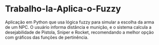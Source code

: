 # Trabalho-Ia-Aplica-o-Fuzzy
Aplicação em Python que usa lógica fuzzy para simular a escolha da arma de um NPC. O usuário informa distância e munição, e o sistema calcula a desejabilidade de Pistola, Sniper e Rocket, recomendando a melhor opção com gráficos das funções de pertinência.
